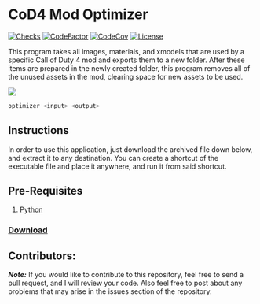 # CoD4 Mod Optimizer

[![Checks](https://img.shields.io/github/check-runs/Iswenzz/CoD4-Mod-Optimizer/master?logo=github)](https://github.com/Iswenzz/CoD4-Mod-Optimizer/actions)
[![CodeFactor](https://img.shields.io/codefactor/grade/github/Iswenzz/CoD4-Mod-Optimizer?label=codefactor&logo=codefactor)](https://www.codefactor.io/repository/github/iswenzz/CoD4-Mod-Optimizer)
[![CodeCov](https://img.shields.io/codecov/c/github/Iswenzz/CoD4-Mod-Optimizer?label=codecov&logo=codecov)](https://codecov.io/gh/Iswenzz/CoD4-Mod-Optimizer)
[![License](https://img.shields.io/github/license/Iswenzz/CoD4-Mod-Optimizer?color=blue&logo=gitbook&logoColor=white)](https://github.com/Iswenzz/CoD4-Mod-Optimizer/blob/master/LICENSE)

This program takes all images, materials, and xmodels that are used by a specific Call of Duty 4 mod and exports them to a new folder. After these items are prepared in the newly created folder, this program removes all of the unused assets in the mod, clearing space for new assets to be used.

![](https://i.imgur.com/Odr1xLb.png)

```c
optimizer <input> <output>
```

## Instructions
In order to use this application, just download the archived file down below, and extract it to any destination. You can create a shortcut of the executable file and place it anywhere, and run it from said shortcut.

## Pre-Requisites
1. [Python](https://www.python.org/)

### [Download](https://github.com/Iswenzz/CoD4-Mod-Optimizer/releases)

## Contributors:
***Note:*** If you would like to contribute to this repository, feel free to send a pull request, and I will review your code. Also feel free to post about any problems that may arise in the issues section of the repository.
